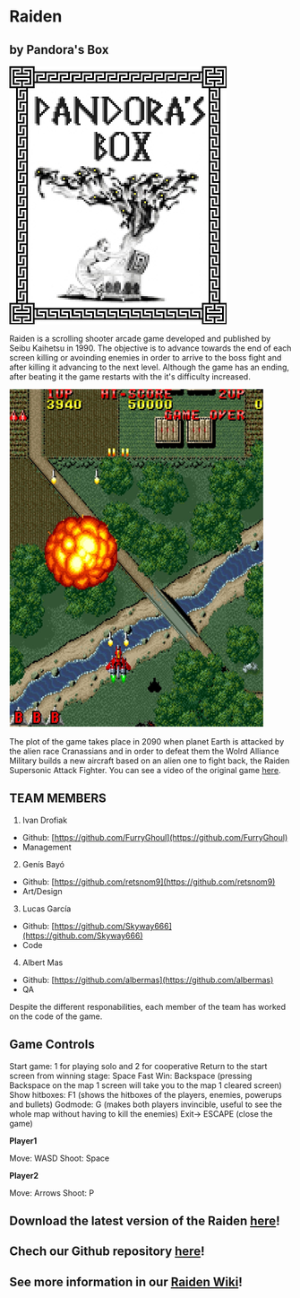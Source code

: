 # Raiden
## by Pandora's Box

![](https://github.com/FurryGhoul/prueba/blob/master/Logo/PB_Larger_Logo.jpg)

Raiden is a scrolling shooter arcade game developed and published by Seibu Kaihetsu in 1990. The objective is to advance towards the end of each screen killing or avoinding enemies in order to arrive to the boss fight and after killing it advancing to the next level. Although the game has an ending, after beating it the game restarts with the it's difficulty increased.

![](https://github.com/FurryGhoul/prueba/blob/master/raiden%20screenshoot1.jpg)

The plot of the game takes place in 2090 when planet Earth is attacked by the alien race Cranassians and in order to defeat them the Wolrd Alliance Military builds a new aircraft based on an alien one to fight back, the Raiden Supersonic Attack Fighter.
You can see a video of the original game [here](https://www.youtube.com/watch?v=1-5wjp4-RV8).

## TEAM MEMBERS

1. Ivan Drofiak
 - Github: [https://github.com/FurryGhoul](https://github.com/FurryGhoul)
 - Management


2. Genís Bayó
 - Github: [https://github.com/retsnom9](https://github.com/retsnom9)
 - Art/Design 


3. Lucas García
 - Github: [https://github.com/Skyway666](https://github.com/Skyway666)
 - Code 


4. Albert Mas
 - Github: [https://github.com/albermas](https://github.com/albermas)
 - QA

Despite the different responabilities, each member of the team has worked on the code of the game.

## Game Controls
Start game: 1 for playing solo and 2 for cooperative
Return to the start screen from winning stage: Space
Fast Win: Backspace (pressing Backspace on the map 1 screen will take you to the map 1 cleared screen)
Show hitboxes: F1 (shows the hitboxes of the players, enemies, powerups and bullets)
Godmode: G (makes both players invincible, useful to see the whole map without having to kill the enemies)
Exit-> ESCAPE (close the game)

**Player1**

Move: WASD
Shoot: Space

**Player2**

Move: Arrows
Shoot: P

## Download the latest version of the Raiden [here](https://github.com/FurryGhoul/Pandoras_Box_Raiden/releases)!
## Chech our Github repository [here](https://github.com/FurryGhoul/Pandoras_Box_Raiden)!
## See more information in our [Raiden Wiki](https://github.com/FurryGhoul/Pandoras_Box_Raiden/wiki)!
